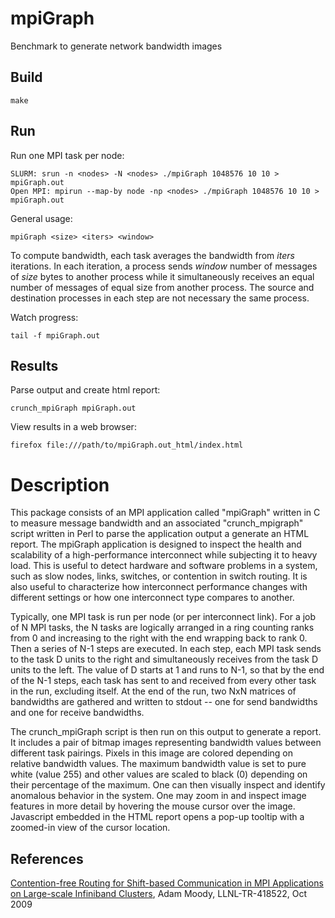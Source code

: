 # mpiGraph
Benchmark to generate network bandwidth images

## Build 
    make

## Run
Run one MPI task per node:

    SLURM: srun -n <nodes> -N <nodes> ./mpiGraph 1048576 10 10 > mpiGraph.out
    Open MPI: mpirun --map-by node -np <nodes> ./mpiGraph 1048576 10 10 > mpiGraph.out

General usage:

    mpiGraph <size> <iters> <window>

To compute bandwidth, each task averages the bandwidth from *iters* iterations.
In each iteration, a process sends *window* number of messages of *size* bytes to another process
while it simultaneously receives an equal number of messages of equal size from another process.
The source and destination processes in each step are not necessary the same process.

Watch progress:

    tail -f mpiGraph.out

## Results
Parse output and create html report:

    crunch_mpiGraph mpiGraph.out

View results in a web browser:

    firefox file:///path/to/mpiGraph.out_html/index.html

# Description

This package consists of an MPI application called "mpiGraph" written in C
to measure message bandwidth and an associated "crunch_mpigraph"
script written in Perl to parse the application output a generate an HTML
report.  The mpiGraph application is designed to inspect the health
and scalability of a high-performance interconnect while subjecting it
to heavy load.  This is useful to detect hardware and software
problems in a system, such as slow nodes, links, switches, or
contention in switch routing.  It is also useful to characterize how
interconnect performance changes with different settings or how one
interconnect type compares to another.

Typically, one MPI task is run per node (or per interconnect link).
For a job of N MPI tasks, the N tasks are logically arranged in a ring
counting ranks from 0 and increasing to the right with the end
wrapping back to rank 0.  Then a series of N-1 steps are executed.
In each step, each MPI task sends to the task D units to the right and
simultaneously receives from the task D units to the left.  The value
of D starts at 1 and runs to N-1, so that by the end of the N-1 steps,
each task has sent to and received from every other task in the run,
excluding itself.  At the end of the run, two NxN matrices of
bandwidths are gathered and written to stdout -- one for send
bandwidths and one for receive bandwidths.

The crunch_mpiGraph script is then run on this output to generate a
report.  It includes a pair of bitmap images
representing bandwidth values between different task pairings.
Pixels in this image are colored depending on relative bandwidth
values.  The maximum bandwidth value is set to pure white (value
255) and other values are scaled to black (0) depending on their
percentage of the maximum.  One can then visually inspect and identify anomalous
behavior in the system.  One may zoom in and inspect image
features in more detail by hovering the mouse cursor over the image.
Javascript embedded in the HTML report opens a pop-up tooltip with a
zoomed-in view of the cursor location.

## References
[Contention-free Routing for Shift-based Communication in MPI Applications on Large-scale Infiniband Clusters](https://www.osti.gov/biblio/967277), Adam Moody, LLNL-TR-418522, Oct 2009

